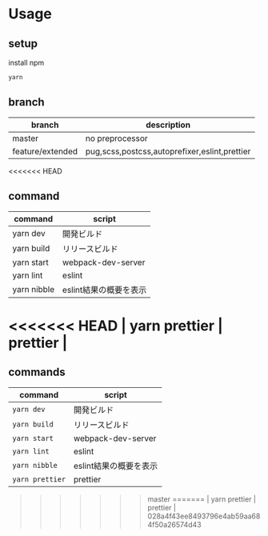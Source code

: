 # Usage

## setup

install npm

```sh
yarn
```

## branch

|      branch      |                  description                  |
| ---------------- | --------------------------------------------- |
| master           | no preprocessor                               |
| feature/extended | pug,scss,postcss,autoprefixer,eslint,prettier |


<<<<<<< HEAD
## command

|    command    |         script         |
| ------------- | ---------------------- |
| yarn dev      | 開発ビルド             |
| yarn build    | リリースビルド         |
| yarn start    | webpack-dev-server     |
| yarn lint     | eslint                 |
| yarn nibble   | eslint結果の概要を表示 |
<<<<<<< HEAD
| yarn prettier | prettier               |
=======
## commands

|    command    |         script         |
| ------------- | ---------------------- |
| `yarn dev`      | 開発ビルド             |
| `yarn build`    | リリースビルド         |
| `yarn start`    | webpack-dev-server     |
| `yarn lint`     | eslint                 |
| `yarn nibble`   | eslint結果の概要を表示 |
| `yarn prettier` | prettier               |
>>>>>>> master
=======
| yarn prettier | prettier               |
>>>>>>> 028a4f43ee8493796e4ab59aa684f50a26574d43
